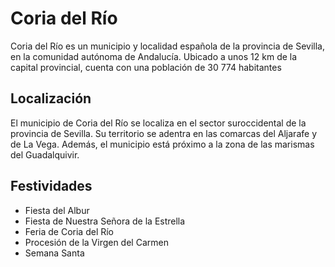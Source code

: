 # Coria del Río
Coria del Río es un municipio y localidad española de la provincia de Sevilla,
en la comunidad autónoma de Andalucía. Ubicado a unos 12 km de la capital provincial,
cuenta con una población de 30 774 habitantes

## Localización
El municipio de Coria del Río se localiza en el sector suroccidental de la provincia de Sevilla.
Su territorio se adentra en las comarcas del Aljarafe y de La Vega.
Además, el municipio está próximo a la zona de las marismas del Guadalquivir.

## Festividades
- Fiesta del Albur
- Fiesta de Nuestra Señora de la Estrella
- Feria de Coria del Río
- Procesión de la Virgen del Carmen
- Semana Santa
